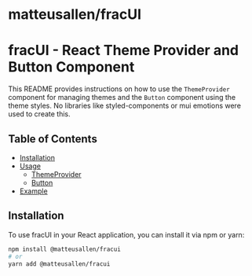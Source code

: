 # matteusallen/fracUI

# fracUI - React Theme Provider and Button Component

This README provides instructions on how to use the `ThemeProvider` component for managing themes and the `Button` component using the theme styles. No libraries like styled-components or mui emotions were used to create this.

## Table of Contents

- [Installation](#installation)
- [Usage](#usage)
  - [ThemeProvider](#themeprovider)
  - [Button](#button)
- [Example](#example)

## Installation

To use fracUI in your React application, you can install it via npm or yarn:

```bash
npm install @matteusallen/fracui
# or
yarn add @matteusallen/fracui
